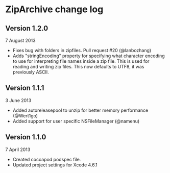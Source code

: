 # ZipArchive change log

## Version 1.2.0

7 August 2013

* Fixes bug with folders in zipfiles. Pull request #20 (@lanbozhang)
* Adds "stringEncoding" property for specifying what character encoding to use for interpreting file names inside a zip file. This is used for reading and writing zip files. This now defaults to UTF8, it was previously ASCII.

## Version 1.1.1

3 June 2013

* Added autoreleasepool to unzip for better memory performance (@Wert1go)
* Added support for user specific NSFileManager (@namenu)

## Version 1.1.0

7 April 2013

* Created cocoapod podspec file.
* Updated project settings for Xcode 4.6.1
